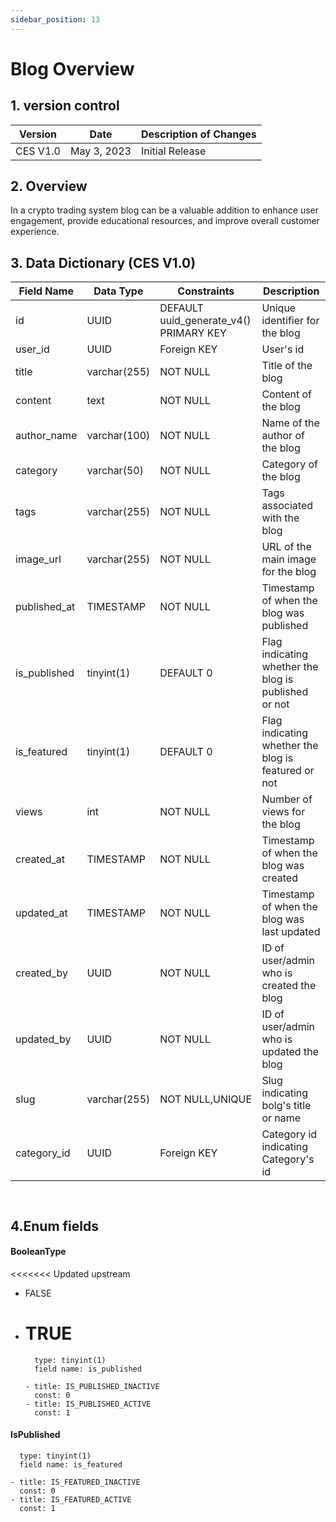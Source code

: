 ```yaml
---
sidebar_position: 13
---
```


# Blog Overview

## 1. version control

| Version  | Date        | Description of Changes |
| -------- | ----------- | ---------------------- |
| CES V1.0 | May 3, 2023 | Initial Release        |

## 2. Overview

In a crypto trading system blog can be a valuable addition to enhance user
engagement, provide educational resources, and improve overall customer experience.

## 3. Data Dictionary (CES V1.0)

| Field Name   | Data Type    | Constraints                            | Description                                          |
| ------------ | ------------ | -------------------------------------- | ---------------------------------------------------- |
| id           | UUID         | DEFAULT uuid_generate_v4() PRIMARY KEY | Unique identifier for the blog                       |
| user_id      | UUID         | Foreign KEY                            | User's id                                            |
| title        | varchar(255) | NOT NULL                               | Title of the blog                                    |
| content      | text         | NOT NULL                               | Content of the blog                                  |
| author_name  | varchar(100) | NOT NULL                               | Name of the author of the blog                       |
| category     | varchar(50)  | NOT NULL                               | Category of the blog                                 |
| tags         | varchar(255) | NOT NULL                               | Tags associated with the blog                        |
| image_url    | varchar(255) | NOT NULL                               | URL of the main image for the blog                   |
| published_at | TIMESTAMP    | NOT NULL                               | Timestamp of when the blog was published             |
| is_published | tinyint(1)   | DEFAULT 0                              | Flag indicating whether the blog is published or not |
| is_featured  | tinyint(1)   | DEFAULT 0                              | Flag indicating whether the blog is featured or not  |
| views        | int          | NOT NULL                               | Number of views for the blog                         |
| created_at   | TIMESTAMP    | NOT NULL                               | Timestamp of when the blog was created               |
| updated_at   | TIMESTAMP    | NOT NULL                               | Timestamp of when the blog was last updated          |
| created_by   | UUID         | NOT NULL                               | ID of user/admin who is created the blog             |
| updated_by   | UUID         | NOT NULL                               | ID of user/admin who is updated the blog             |
| slug         | varchar(255) | NOT NULL,UNIQUE                        | Slug indicating bolg's title or name                 |
| category_id  | UUID         | Foreign KEY                            | Category id indicating Category's id                 |

`
`

## 4.Enum fields

#### **BooleanType**

<<<<<<< Updated upstream
&nbsp;

- FALSE
- # TRUE

        type: tinyint(1)
        field name: is_published

      - title: IS_PUBLISHED_INACTIVE
        const: 0
      - title: IS_PUBLISHED_ACTIVE
        const: 1

#### **IsPublished**

      type: tinyint(1)
      field name: is_featured

    - title: IS_FEATURED_INACTIVE
      const: 0
    - title: IS_FEATURED_ACTIVE
      const: 1